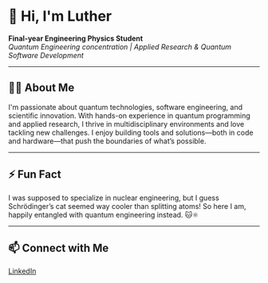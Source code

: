 # 👋 Hi, I'm Luther

**Final-year Engineering Physics Student**  
_Quantum Engineering concentration | Applied Research & Quantum Software Development_

---

## 🧑‍🚀 About Me

I'm passionate about quantum technologies, software engineering, and scientific innovation. With hands-on experience in quantum programming and applied research, I thrive in multidisciplinary environments and love tackling new challenges. 
I enjoy building tools and solutions—both in code and hardware—that push the boundaries of what’s possible.

---

## ⚡ Fun Fact

I was supposed to specialize in nuclear engineering, but I guess Schrödinger’s cat seemed way cooler than splitting atoms! So here I am, happily entangled with quantum engineering instead. 🐱⚛️

---


## 📫 Connect with Me
[LinkedIn](https://www.linkedin.com/in/luther-tendano-866214212)
